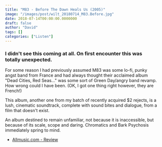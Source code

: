 ```yaml
---
title: "M83 - Before The Dawn Heals Us (2005)"
image: "/images/post/wilt_20180714_M83.Before.jpg"
date: 2018-07-14T00:00:00.0000000
draft: false
author: "David"
tags: []
categories: ["Listen"]
---
```

### I didn't see this coming at all. On first encounter this was totally unexpected.  
  
For some reason I had previously assumed M83 was some lo-fi, punky angst band from France and had always thought their acclaimed album "Dead Cities, Red Seas..." was some sort of Green Day/angry band revamp. How wrong could I have been. (OK, I got one thing right however, they are French!)  
  
This album, another one from my batch of recently acquired $2 rejects, is a lush, cinematic soundtrack, complete with sound bites and dialogue, from a film that doesn't exist.

 An album destined to remain unfamiliar, not because it is inaccessible, but because of its scale, scope and daring. Chromatics and Bark Psychosis immediately spring to mind.

-  [Allmusic.com - Review](https://www.allmusic.com/album/before-the-dawn-heals-us-mw0000373023)